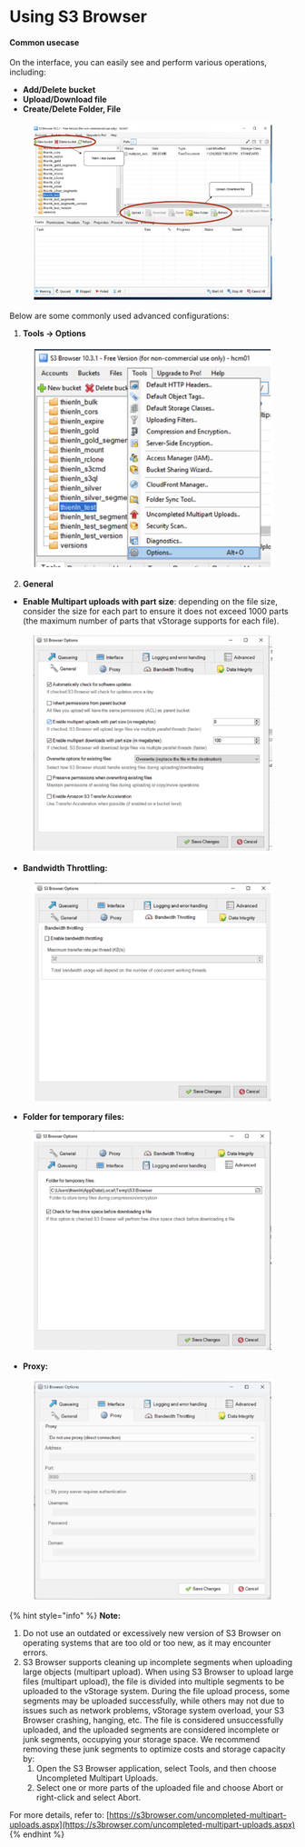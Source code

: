 # Using S3 Browser

#### Common usecase <a href="#usings3browser-commonusecase" id="usings3browser-commonusecase"></a>

On the interface, you can easily see and perform various operations, including:

* **Add/Delete bucket**
* **Upload/Download file**
* **Create/Delete Folder, File**

<figure><img src="../../../../../.gitbook/assets/image (16) (1) (1) (1).png" alt=""><figcaption></figcaption></figure>

Below are some commonly used advanced configurations:

1. **Tools → Options**

<figure><img src="../../../../../.gitbook/assets/image (17) (1) (1) (1).png" alt=""><figcaption></figcaption></figure>

2. **General**

* **Enable Multipart uploads with part size**: depending on the file size, consider the size for each part to ensure it does not exceed 1000 parts (the maximum number of parts that vStorage supports for each file).

<figure><img src="../../../../../.gitbook/assets/image (18) (1) (1) (1).png" alt=""><figcaption></figcaption></figure>

* **Bandwidth Throttling:**

<figure><img src="../../../../../.gitbook/assets/image (19) (1) (1) (1).png" alt=""><figcaption></figcaption></figure>

* **Folder for temporary files:**

<figure><img src="../../../../../.gitbook/assets/image (20) (1) (1) (1).png" alt=""><figcaption></figcaption></figure>

* **Proxy:**

<figure><img src="../../../../../.gitbook/assets/image (21) (1) (1) (1).png" alt=""><figcaption></figcaption></figure>

{% hint style="info" %}
**Note:**

1. Do not use an outdated or excessively new version of S3 Browser on operating systems that are too old or too new, as it may encounter errors.
2. S3 Browser supports cleaning up incomplete segments when uploading large objects (multipart upload). When using S3 Browser to upload large files (multipart upload), the file is divided into multiple segments to be uploaded to the vStorage system. During the file upload process, some segments may be uploaded successfully, while others may not due to issues such as network problems, vStorage system overload, your S3 Browser crashing, hanging, etc. The file is considered unsuccessfully uploaded, and the uploaded segments are considered incomplete or junk segments, occupying your storage space. We recommend removing these junk segments to optimize costs and storage capacity by:
   1. Open the S3 Browser application, select Tools, and then choose Uncompleted Multipart Uploads.
   2. Select one or more parts of the uploaded file and choose Abort or right-click and select Abort.

For more details, refer to: [https://s3browser.com/uncompleted-multipart-uploads.aspx](https://s3browser.com/uncompleted-multipart-uploads.aspx)
{% endhint %}
